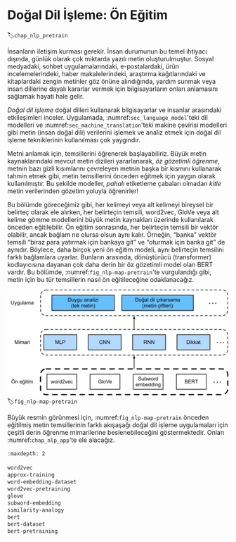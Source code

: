 # Doğal Dil İşleme: Ön Eğitim
:label:`chap_nlp_pretrain`

İnsanların iletişim kurması gerekir. İnsan durumunun bu temel ihtiyacı dışında, günlük olarak çok miktarda yazılı metin oluşturulmuştur. Sosyal medyadaki, sohbet uygulamalarındaki, e-postalardaki, ürün incelemelerindeki, haber makalelerindeki, araştırma kağıtlarındaki ve kitaplardaki zengin metinler göz önüne alındığında, yardım sunmak veya insan dillerine dayalı kararlar vermek için bilgisayarların onları anlamasını sağlamak hayati hale gelir. 

*Doğal dil işleme* doğal dilleri kullanarak bilgisayarlar ve insanlar arasındaki etkileşimleri inceler.
Uygulamada, :numref:`sec_language_model`'teki dil modelleri ve :numref:`sec_machine_translation`'teki makine çevirisi modelleri gibi metin (insan doğal dili) verilerini işlemek ve analiz etmek için doğal dil işleme tekniklerinin kullanılması çok yaygındır. 

Metni anlamak için, temsillerini öğrenerek başlayabiliriz. Büyük metin kaynaklarındaki mevcut metin dizileri yararlanarak,
*öz gözetimli öğrenme*, metnin bazı gizli kısımlarını çevreleyen metnin başka bir kısmını kullanarak tahmin etmek gibi, metin temsillerini önceden eğitmek için yaygın olarak kullanılmıştır. Bu şekilde modeller, *pahalı* etiketleme çabaları olmadan *kitle* metin verilerinden gözetim yoluyla öğrenirler! 

Bu bölümde göreceğimiz gibi, her kelimeyi veya alt kelimeyi bireysel bir belirteç olarak ele alırken, her belirteçin temsili, word2vec, GloVe veya alt kelime gömme modellerini büyük metin kaynakları üzerinde kullanılarak önceden eğitilebilir. Ön eğitim sonrasında, her belirteçin temsili bir vektör olabilir, ancak bağlam ne olursa olsun aynı kalır. Örneğin, “banka” vektör temsili “biraz para yatırmak için bankaya git” ve “oturmak için banka git” de aynıdır. Böylece, daha birçok yeni ön eğitim modeli, aynı belirteçin temsilini farklı bağlamlara uyarlar. Bunların arasında, dönüştürücü (transformer) kodlayıcısına dayanan çok daha derin bir öz gözetimli model olan BERT vardır. Bu bölümde, :numref:`fig_nlp-map-pretrain`'te vurgulandığı gibi, metin için bu tür temsillerin nasıl ön eğitileceğine odaklanacağız. 

![Önceden eğitilmiş metin temsilleri, farklı akışaşağı doğal dil işleme uygulamaları için çeşitli derin öğrenme mimarilerine beslenebilir. Bu bölüm, akışyukarı metin temsili ön eğitimine odaklanmaktadır.](../img/nlp-map-pretrain.svg)
:label:`fig_nlp-map-pretrain`

Büyük resmin görünmesi için, :numref:`fig_nlp-map-pretrain` önceden eğitilmiş metin temsillerinin farklı akışaşağı doğal dil işleme uygulamaları için çeşitli derin öğrenme mimarilerine beslenebileceğini göstermektedir. Onları :numref:`chap_nlp_app`'te ele alacağız.

```toc
:maxdepth: 2

word2vec
approx-training
word-embedding-dataset
word2vec-pretraining
glove
subword-embedding
similarity-analogy
bert
bert-dataset
bert-pretraining
```
